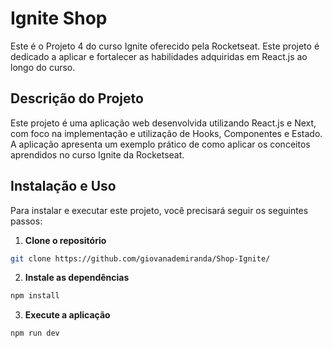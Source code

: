 # Ignite Shop

Este é o Projeto 4 do curso Ignite oferecido pela Rocketseat. Este projeto é dedicado a aplicar e fortalecer as habilidades adquiridas em React.js ao longo do curso.

## Descrição do Projeto

Este projeto é uma aplicação web desenvolvida utilizando React.js e Next, com foco na implementação e utilização de Hooks, Componentes e Estado. A aplicação apresenta um exemplo prático de como aplicar os conceitos aprendidos no curso Ignite da Rocketseat.

## Instalação e Uso

Para instalar e executar este projeto, você precisará seguir os seguintes passos:

1. **Clone o repositório**

```bash
git clone https://github.com/giovanademiranda/Shop-Ignite/
```

2. **Instale as dependências**

```bash
npm install
```

3. **Execute a aplicação**

```bash
npm run dev
```

